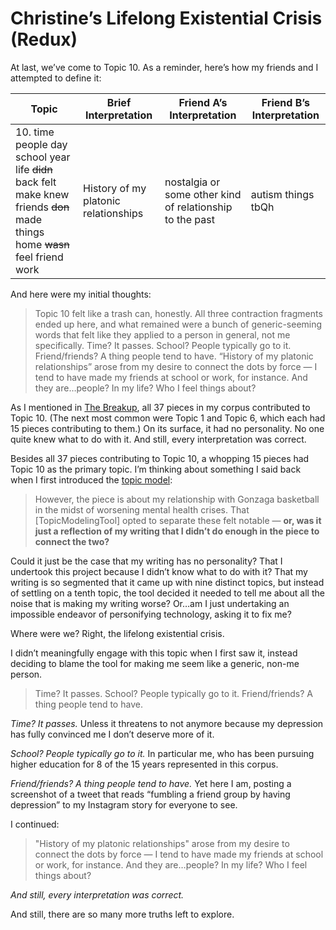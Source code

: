 # Christine’s Lifelong Existential Crisis (Redux)

At last, we’ve come to Topic 10. As a reminder, here’s how my friends and I attempted to define it:

| Topic | Brief Interpretation | Friend A’s Interpretation | Friend B’s Interpretation |
|---|---|---|---|
| 10. time people day school year life <s>didn</s> back felt make knew friends <s>don</s> made things home <s>wasn</s> feel friend work | History of my platonic relationships | nostalgia or some other kind of relationship to the past | autism things tbQh |

And here were my initial thoughts:

> Topic 10 felt like a trash can, honestly. All three contraction fragments ended up here, and what remained were a bunch of generic-seeming words that felt like they applied to a person in general, not me specifically. Time? It passes. School? People typically go to it. Friend/friends? A thing people tend to have. “History of my platonic relationships” arose from my desire to connect the dots by force — I tend to have made my friends at school or work, for instance. And they are…people? In my life? Who I feel things about?

As I mentioned in [The Breakup](part-5.md), all 37 pieces in my corpus contributed to Topic 10. (The next most common were Topic 1 and Topic 6, which each had 15 pieces contributing to them.) On its surface, it had no personality. No one quite knew what to do with it. And still, every interpretation was correct.

Besides all 37 pieces contributing to Topic 10, a whopping 15 pieces had Topic 10 as the primary topic. I’m thinking about something I said back when I first introduced the [topic model](part-4.md):

> However, the piece is about my relationship with Gonzaga basketball in the midst of worsening mental health crises. That \[TopicModelingTool] opted to separate these felt notable — **or, was it just a reflection of my writing that I didn’t do enough in the piece to connect the two?**

Could it just be the case that my writing has no personality? That I undertook this project because I didn’t know what to do with it? That my writing is so segmented that it came up with nine distinct topics, but instead of settling on a tenth topic, the tool decided it needed to tell me about all the noise that is making my writing worse? Or…am I just undertaking an impossible endeavor of personifying technology, asking it to fix me?

Where were we? Right, the lifelong existential crisis.

I didn’t meaningfully engage with this topic when I first saw it, instead deciding to blame the tool for making me seem like a generic, non-me person.

> Time? It passes. School? People typically go to it. Friend/friends? A thing people tend to have.

_Time? It passes._ Unless it threatens to not anymore because my depression has fully convinced me I don’t deserve more of it.

_School? People typically go to it._ In particular me, who has been pursuing higher education for 8 of the 15 years represented in this corpus.

_Friend/friends? A thing people tend to have._ Yet here I am, posting a screenshot of a tweet that reads “fumbling a friend group by having depression” to my Instagram story for everyone to see.

I continued:

> "History of my platonic relationships" arose from my desire to connect the dots by force — I tend to have made my friends at school or work, for instance. And they are…people? In my life? Who I feel things about?

_And still, every interpretation was correct._

And still, there are so many more truths left to explore.